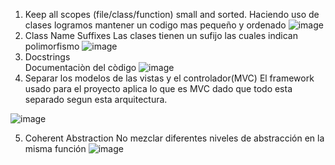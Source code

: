 1. Keep all scopes (file/class/function) small and sorted.
Haciendo uso de clases logramos mantener un codigo mas pequeño y ordenado
![image](https://user-images.githubusercontent.com/38531618/187270761-39c162b5-6400-462d-a797-90707e9c9c1a.png)
2. Class Name Suffixes
Las clases tienen un sufijo las cuales indican polimorfismo
![image](https://user-images.githubusercontent.com/38531618/187270861-6e703c2e-bfcd-4e37-a1aa-82d166267bcc.png)
3. Docstrings  
Documentaciòn del còdigo
![image](https://user-images.githubusercontent.com/38531618/187270946-db2e4301-a93f-4d73-8556-df78df32e8a0.png)
4. Separar los modelos de las vistas y el controlador(MVC)
El framework usado para el proyecto aplica lo que es MVC dado que todo esta separado segun esta arquitectura.

![image](https://user-images.githubusercontent.com/38531618/187271041-ffa5970f-352b-46cd-bd78-c79f6215fde4.png)

5. Coherent Abstraction
No mezclar diferentes niveles de abstracción en la misma función
![image](https://user-images.githubusercontent.com/38531618/185838720-4a146350-97cf-4d08-b022-701adac3a4a9.png)
